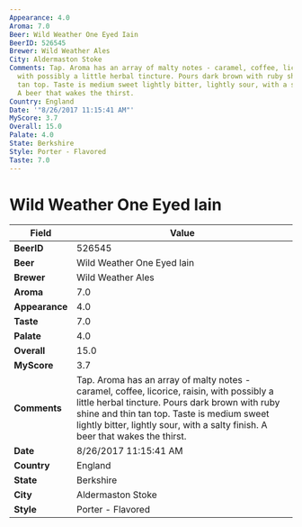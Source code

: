 ```yaml
---
Appearance: 4.0
Aroma: 7.0
Beer: Wild Weather One Eyed Iain
BeerID: 526545
Brewer: Wild Weather Ales
City: Aldermaston Stoke
Comments: Tap. Aroma has an array of malty notes - caramel, coffee, licorice, raisin,
  with possibly a little herbal tincture. Pours dark brown with ruby shine and thin
  tan top. Taste is medium sweet lightly bitter, lightly sour, with a salty finish.
  A beer that wakes the thirst.
Country: England
Date: '"8/26/2017 11:15:41 AM"'
MyScore: 3.7
Overall: 15.0
Palate: 4.0
State: Berkshire
Style: Porter - Flavored
Taste: 7.0
---
```


# Wild Weather One Eyed Iain

| Field         | Value |
|---------------|-------|
| **BeerID** | 526545 |
| **Beer** | Wild Weather One Eyed Iain |
| **Brewer** | Wild Weather Ales |
| **Aroma** | 7.0 |
| **Appearance** | 4.0 |
| **Taste** | 7.0 |
| **Palate** | 4.0 |
| **Overall** | 15.0 |
| **MyScore** | 3.7 |
| **Comments** | Tap. Aroma has an array of malty notes - caramel, coffee, licorice, raisin, with possibly a little herbal tincture. Pours dark brown with ruby shine and thin tan top. Taste is medium sweet lightly bitter, lightly sour, with a salty finish. A beer that wakes the thirst. |
| **Date** | 8/26/2017 11:15:41 AM |
| **Country** | England |
| **State** | Berkshire |
| **City** | Aldermaston Stoke |
| **Style** | Porter - Flavored |
